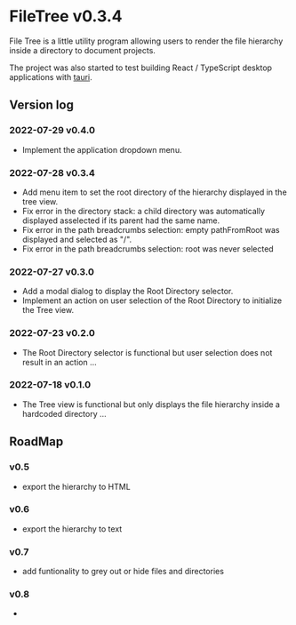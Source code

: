 # FileTree v0.3.4

File Tree is a little utility program allowing users to render the file hierarchy inside a directory to document projects.

The project was also started to test building React / TypeScript desktop applications with [tauri](https://tauri.app/).

## Version log

### 2022-07-29 v0.4.0
- Implement the application dropdown menu.
### 2022-07-28 v0.3.4
- Add menu item to set the root directory of the hierarchy displayed in the tree view.
- Fix error in the directory stack: a child directory was automatically displayed asselected if its parent had the same name.
- Fix error in the path breadcrumbs selection: empty pathFromRoot was displayed and selected as "/".
- Fix error in the path breadcrumbs selection: root was never selected
### 2022-07-27 v0.3.0
- Add a modal dialog to display the Root Directory selector.
- Implement an action on user selection of the Root Directory to initialize the Tree view.
### 2022-07-23 v0.2.0
- The Root Directory selector is functional but user selection does not result in an action ...
### 2022-07-18 v0.1.0
- The Tree view is functional but only displays the file hierarchy inside a hardcoded directory ...

## RoadMap

### v0.5
- export the hierarchy to HTML
### v0.6
- export the hierarchy to text
### v0.7
- add funtionality to grey out or hide files and directories
### v0.8
- 
